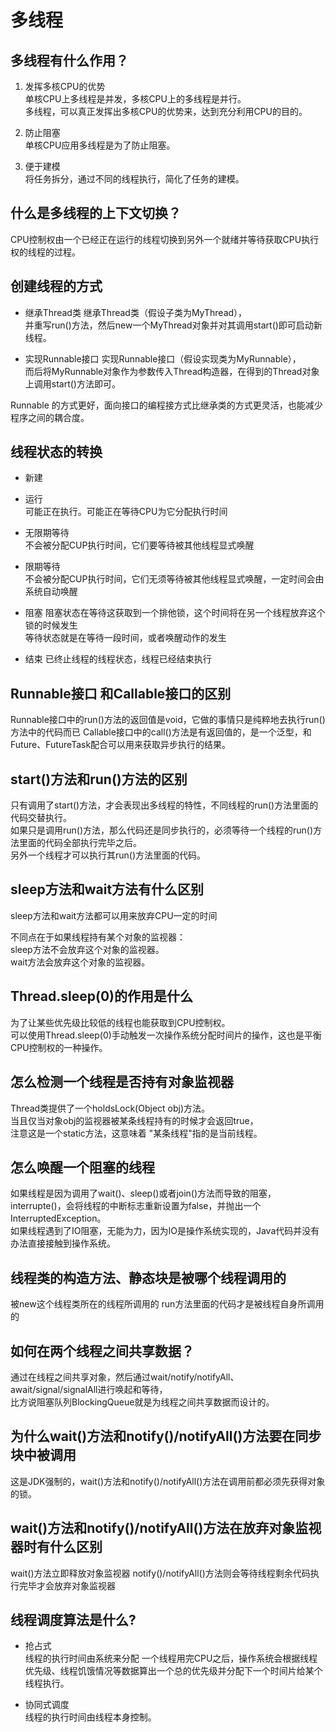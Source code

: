 # 多线程  

## 多线程有什么作用？  

1. 发挥多核CPU的优势  
单核CPU上多线程是并发，多核CPU上的多线程是并行。  
多线程，可以真正发挥出多核CPU的优势来，达到充分利用CPU的目的。  

2. 防止阻塞  
单核CPU应用多线程是为了防止阻塞。  

3. 便于建模  
将任务拆分，通过不同的线程执行，简化了任务的建模。  

## 什么是多线程的上下文切换？

CPU控制权由一个已经正在运行的线程切换到另外一个就绪并等待获取CPU执行权的线程的过程。  

## 创建线程的方式

* 继承Thread类
继承Thread类（假设子类为MyThread），  
并重写run()方法，然后new一个MyThread对象并对其调用start()即可启动新线程。  

* 实现Runnable接口
实现Runnable接口（假设实现类为MyRunnable），  
而后将MyRunnable对象作为参数传入Thread构造器，在得到的Thread对象上调用start()方法即可。

Runnable 的方式更好，面向接口的编程接方式比继承类的方式更灵活，也能减少程序之间的耦合度。  

## 线程状态的转换

* 新建  

* 运行  
可能正在执行。可能正在等待CPU为它分配执行时间  

* 无限期等待  
不会被分配CUP执行时间，它们要等待被其他线程显式唤醒  

* 限期等待  
不会被分配CUP执行时间，它们无须等待被其他线程显式唤醒，一定时间会由系统自动唤醒  

* 阻塞
阻塞状态在等待这获取到一个排他锁，这个时间将在另一个线程放弃这个锁的时候发生  
等待状态就是在等待一段时间，或者唤醒动作的发生  

* 结束
已终止线程的线程状态，线程已经结束执行  

## Runnable接口 和Callable接口的区别

Runnable接口中的run()方法的返回值是void，它做的事情只是纯粹地去执行run()方法中的代码而已
Callable接口中的call()方法是有返回值的，是一个泛型，和Future、FutureTask配合可以用来获取异步执行的结果。

## start()方法和run()方法的区别

只有调用了start()方法，才会表现出多线程的特性，不同线程的run()方法里面的代码交替执行。  
如果只是调用run()方法，那么代码还是同步执行的，必须等待一个线程的run()方法里面的代码全部执行完毕之后。  
另外一个线程才可以执行其run()方法里面的代码。 

## sleep方法和wait方法有什么区别

sleep方法和wait方法都可以用来放弃CPU一定的时间  

不同点在于如果线程持有某个对象的监视器：  
sleep方法不会放弃这个对象的监视器。  
wait方法会放弃这个对象的监视器。  

## Thread.sleep(0)的作用是什么

为了让某些优先级比较低的线程也能获取到CPU控制权。  
可以使用Thread.sleep(0)手动触发一次操作系统分配时间片的操作，这也是平衡CPU控制权的一种操作。  

## 怎么检测一个线程是否持有对象监视器  

Thread类提供了一个holdsLock(Object obj)方法。   
当且仅当对象obj的监视器被某条线程持有的时候才会返回true，  
注意这是一个static方法，这意味着 "某条线程"指的是当前线程。  

## 怎么唤醒一个阻塞的线程

如果线程是因为调用了wait()、sleep()或者join()方法而导致的阻塞，  
interrupte()，会将线程的中断标志重新设置为false，并抛出一个InterruptedException。  
如果线程遇到了IO阻塞，无能为力，因为IO是操作系统实现的，Java代码并没有办法直接接触到操作系统。  

## 线程类的构造方法、静态块是被哪个线程调用的

被new这个线程类所在的线程所调用的
run方法里面的代码才是被线程自身所调用的

## 如何在两个线程之间共享数据？  

通过在线程之间共享对象，然后通过wait/notify/notifyAll、await/signal/signalAll进行唤起和等待，  
比方说阻塞队列BlockingQueue就是为线程之间共享数据而设计的。  

## 为什么wait()方法和notify()/notifyAll()方法要在同步块中被调用

这是JDK强制的，wait()方法和notify()/notifyAll()方法在调用前都必须先获得对象的锁。  

## wait()方法和notify()/notifyAll()方法在放弃对象监视器时有什么区别

wait()方法立即释放对象监视器
notify()/notifyAll()方法则会等待线程剩余代码执行完毕才会放弃对象监视器

## 线程调度算法是什么?

* 抢占式  
线程的执行时间由系统来分配
一个线程用完CPU之后，操作系统会根据线程优先级、线程饥饿情况等数据算出一个总的优先级并分配下一个时间片给某个线程执行。  

* 协同式调度  
线程的执行时间由线程本身控制。  

